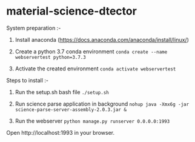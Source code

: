 # material-science-dtector

System preparation :-

1. Install anaconda (https://docs.anaconda.com/anaconda/install/linux/)

2. Create a python 3.7 conda environment
    `conda create --name webservertest python=3.7.3`
    
3. Activate the created environment
    `conda activate webservertest`

Steps to install :-

1. Run the setup.sh bash file
    `./setup.sh`
    
2. Run science parse application in background
     `nohup java -Xmx6g -jar science-parse-server-assembly-2.0.3.jar &`
     
3. Run the webserver
     `python manage.py runserver 0.0.0.0:1993`
     
     
Open http://localhost:1993 in your browser.
